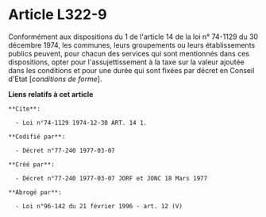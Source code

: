 # Article L322-9

Conformément aux dispositions du 1 de l'article 14 de la loi n° 74-1129 du 30 décembre 1974, les communes, leurs groupements
ou leurs établissements publics peuvent, pour chacun des services qui sont mentionnés dans ces dispositions, opter pour
l'assujettissement à la taxe sur la valeur ajoutée dans les conditions et pour une durée qui sont fixées par décret en
Conseil d'Etat [*conditions de forme*].

**Liens relatifs à cet article**

	**Cite**:

	  - Loi n°74-1129 1974-12-30 ART. 14 1.

	**Codifié par**:

	  - Décret n°77-240 1977-03-07

	**Créé par**:

	  - Décret n°77-240 1977-03-07 JORF et JONC 18 Mars 1977

	**Abrogé par**:

	  - Loi n°96-142 du 21 février 1996 - art. 12 (V)
